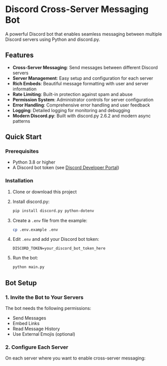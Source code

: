 # Discord Cross-Server Messaging Bot

A powerful Discord bot that enables seamless messaging between multiple Discord servers using Python and discord.py.

## Features

- **Cross-Server Messaging**: Send messages between different Discord servers
- **Server Management**: Easy setup and configuration for each server
- **Rich Embeds**: Beautiful message formatting with user and server information
- **Rate Limiting**: Built-in protection against spam and abuse
- **Permission System**: Administrator controls for server configuration
- **Error Handling**: Comprehensive error handling and user feedback
- **Logging**: Detailed logging for monitoring and debugging
- **Modern Discord.py**: Built with discord.py 2.6.2 and modern async patterns

## Quick Start

### Prerequisites

- Python 3.8 or higher
- A Discord bot token (see [Discord Developer Portal](https://discord.com/developers/applications))

### Installation

1. Clone or download this project
2. Install discord.py:
   ```bash
   pip install discord.py python-dotenv
   ```

3. Create a `.env` file from the example:
   ```bash
   cp .env.example .env
   ```

4. Edit `.env` and add your Discord bot token:
   ```env
   DISCORD_TOKEN=your_discord_bot_token_here
   ```

5. Run the bot:
   ```bash
   python main.py
   ```

## Bot Setup

### 1. Invite the Bot to Your Servers

The bot needs the following permissions:
- Send Messages
- Embed Links
- Read Message History
- Use External Emojis (optional)

### 2. Configure Each Server

On each server where you want to enable cross-server messaging:

